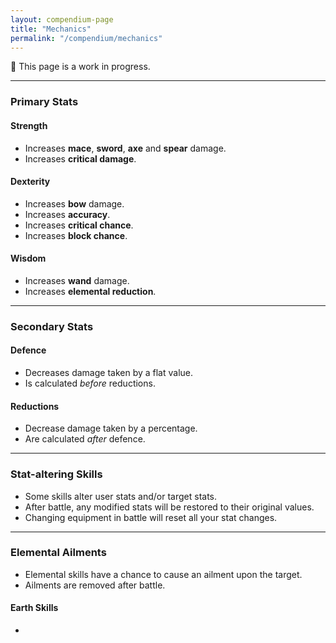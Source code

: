 ```yaml
---
layout: compendium-page
title: "Mechanics"
permalink: "/compendium/mechanics"
---
```


<span class="callout">
  🚧 This page is a work in progress.
</span>

---

### Primary Stats

#### Strength

- Increases **mace**, **sword**, **axe** and **spear** damage.
- Increases **critical damage**.

#### Dexterity

- Increases **bow** damage.
- Increases **accuracy**.
- Increases **critical chance**.
- Increases **block chance**.

#### Wisdom

- Increases **wand** damage.
- Increases **elemental reduction**.

---

### Secondary Stats

#### Defence

- Decreases damage taken by a flat value.
- Is calculated *before* reductions.

#### Reductions

- Decrease damage taken by a percentage.
- Are calculated *after* defence.

---

### Stat-altering Skills

- Some skills alter user stats and/or target stats.
- After battle, any modified stats will be restored to their original values.
- Changing equipment in battle will reset all your stat changes.

---

### Elemental Ailments

- Elemental skills have a chance to cause an ailment upon the target.
- Ailments are removed after battle.

#### Earth Skills

- 